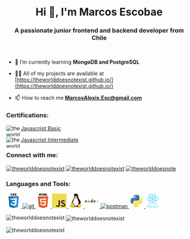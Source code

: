 <h1 align="center">Hi 👋, I'm Marcos Escobae</h1>
<h3 align="center">A passionate junior frontend and backend developer from Chile</h3>

<p align="left"> <a href="https://twitter.com/" target="blank"><img src="https://img.shields.io/twitter/follow/?logo=twitter&style=for-the-badge" alt="" /></a> </p>

- 🌱 I’m currently learning **MongoDB and PostgreSQL**

- 👨‍💻 All of my projects are available at [https://theworlddoesnotexist.github.io/](https://theworlddoesnotexist.github.io/)

- 📫 How to reach me **MarcosAlexis.Esc@gmail.com**

<h3 align="left">Certifications:</h3>

<a href="https://www.hackerrank.com/certificates/a9f8cf010b24" target="blank"><img align="left" src="https://raw.githubusercontent.com/rahuldkjain/github-profile-readme-generator/master/src/images/icons/Social/hackerrank.svg" alt="theworlddoesnote" height="30" width="40" />Javascript Basic</a>

<a href="https://www.hackerrank.com/certificates/375edd79455b" target="blank"><img align="left" src="https://raw.githubusercontent.com/rahuldkjain/github-profile-readme-generator/master/src/images/icons/Social/hackerrank.svg" alt="theworlddoesnote" height="30" width="40" />Javascript Intermediate</a>

<h3 align="left">Connect with me:</h3>
<p align="left">
<a href="https://codepen.io/theworlddoesnotexist" target="blank"><img align="center" src="https://raw.githubusercontent.com/rahuldkjain/github-profile-readme-generator/master/src/images/icons/Social/codepen.svg" alt="theworlddoesnotexist" height="30" width="40" /></a>
<a href="https://codesandbox.com/theworlddoesnotexist" target="blank"><img align="center" src="https://raw.githubusercontent.com/rahuldkjain/github-profile-readme-generator/master/src/images/icons/Social/codesandbox.svg" alt="theworlddoesnotexist" height="30" width="40" /></a>
<a href="https://www.hackerrank.com/theworlddoesnote" target="blank"><img align="center" src="https://raw.githubusercontent.com/rahuldkjain/github-profile-readme-generator/master/src/images/icons/Social/hackerrank.svg" alt="theworlddoesnote" height="30" width="40" /></a>
</p>

<h3 align="left">Languages and Tools:</h3>
<p align="left"> <a href="https://www.w3schools.com/css/" target="_blank" rel="noreferrer"> <img src="https://raw.githubusercontent.com/devicons/devicon/master/icons/css3/css3-original-wordmark.svg" alt="css3" width="40" height="40"/> </a> <a href="https://git-scm.com/" target="_blank" rel="noreferrer"> <img src="https://www.vectorlogo.zone/logos/git-scm/git-scm-icon.svg" alt="git" width="40" height="40"/> </a> <a href="https://www.w3.org/html/" target="_blank" rel="noreferrer"> <img src="https://raw.githubusercontent.com/devicons/devicon/master/icons/html5/html5-original-wordmark.svg" alt="html5" width="40" height="40"/> </a> <a href="https://developer.mozilla.org/en-US/docs/Web/JavaScript" target="_blank" rel="noreferrer"> <img src="https://raw.githubusercontent.com/devicons/devicon/master/icons/javascript/javascript-original.svg" alt="javascript" width="40" height="40"/> </a> <a href="https://www.linux.org/" target="_blank" rel="noreferrer"> <img src="https://raw.githubusercontent.com/devicons/devicon/master/icons/linux/linux-original.svg" alt="linux" width="40" height="40"/> </a> <a href="https://nodejs.org" target="_blank" rel="noreferrer"> <img src="https://raw.githubusercontent.com/devicons/devicon/master/icons/nodejs/nodejs-original-wordmark.svg" alt="nodejs" width="40" height="40"/> </a> <a href="https://postman.com" target="_blank" rel="noreferrer"> <img src="https://www.vectorlogo.zone/logos/getpostman/getpostman-icon.svg" alt="postman" width="40" height="40"/> </a> <a href="https://www.python.org" target="_blank" rel="noreferrer"> <img src="https://raw.githubusercontent.com/devicons/devicon/master/icons/python/python-original.svg" alt="python" width="40" height="40"/> </a> <a href="https://reactjs.org/" target="_blank" rel="noreferrer"> <img src="https://raw.githubusercontent.com/devicons/devicon/master/icons/react/react-original-wordmark.svg" alt="react" width="40" height="40"/> </a> </p>

<p><img align="left" src="https://github-readme-stats.vercel.app/api/top-langs?username=theworlddoesnotexist&show_icons=true&locale=en&layout=compact" alt="theworlddoesnotexist" /></p>

<p>&nbsp;<img align="center" src="https://github-readme-stats.vercel.app/api?username=theworlddoesnotexist&show_icons=true&locale=en" alt="theworlddoesnotexist" /></p>

<p><img align="center" src="https://github-readme-streak-stats.herokuapp.com/?user=theworlddoesnotexist&" alt="theworlddoesnotexist" /></p>
